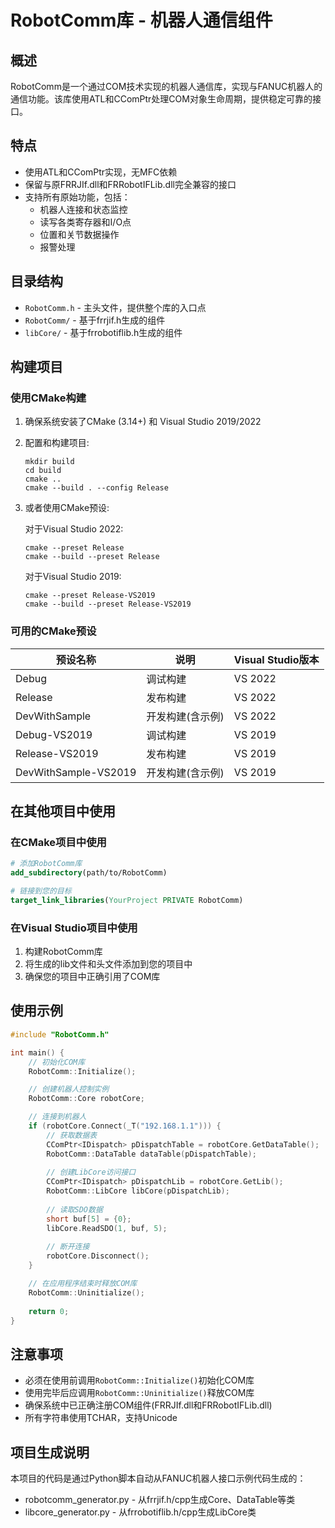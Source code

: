 # RobotComm库 - 机器人通信组件

## 概述

RobotComm是一个通过COM技术实现的机器人通信库，实现与FANUC机器人的通信功能。该库使用ATL和CComPtr处理COM对象生命周期，提供稳定可靠的接口。

## 特点

- 使用ATL和CComPtr实现，无MFC依赖
- 保留与原FRRJIf.dll和FRRobotIFLib.dll完全兼容的接口
- 支持所有原始功能，包括：
  - 机器人连接和状态监控
  - 读写各类寄存器和I/O点
  - 位置和关节数据操作
  - 报警处理

## 目录结构

- `RobotComm.h` - 主头文件，提供整个库的入口点
- `RobotComm/` - 基于frrjif.h生成的组件
- `libCore/` - 基于frrobotiflib.h生成的组件

## 构建项目

### 使用CMake构建

1. 确保系统安装了CMake (3.14+) 和 Visual Studio 2019/2022

2. 配置和构建项目:
   ```
   mkdir build
   cd build
   cmake ..
   cmake --build . --config Release
   ```

3. 或者使用CMake预设:

   对于Visual Studio 2022:
   ```
   cmake --preset Release
   cmake --build --preset Release
   ```

   对于Visual Studio 2019:
   ```
   cmake --preset Release-VS2019
   cmake --build --preset Release-VS2019
   ```

### 可用的CMake预设

| 预设名称 | 说明 | Visual Studio版本 |
|---------|------|-----------------|
| Debug | 调试构建 | VS 2022 |
| Release | 发布构建 | VS 2022 |
| DevWithSample | 开发构建(含示例) | VS 2022 |
| Debug-VS2019 | 调试构建 | VS 2019 |
| Release-VS2019 | 发布构建 | VS 2019 |
| DevWithSample-VS2019 | 开发构建(含示例) | VS 2019 |

## 在其他项目中使用

### 在CMake项目中使用

```cmake
# 添加RobotComm库
add_subdirectory(path/to/RobotComm)

# 链接到您的目标
target_link_libraries(YourProject PRIVATE RobotComm)
```

### 在Visual Studio项目中使用

1. 构建RobotComm库
2. 将生成的lib文件和头文件添加到您的项目中
3. 确保您的项目中正确引用了COM库

## 使用示例

```cpp
#include "RobotComm.h"

int main() {
    // 初始化COM库
    RobotComm::Initialize();

    // 创建机器人控制实例
    RobotComm::Core robotCore;

    // 连接到机器人
    if (robotCore.Connect(_T("192.168.1.1"))) {
        // 获取数据表
        CComPtr<IDispatch> pDispatchTable = robotCore.GetDataTable();
        RobotComm::DataTable dataTable(pDispatchTable);
        
        // 创建LibCore访问接口
        CComPtr<IDispatch> pDispatchLib = robotCore.GetLib();
        RobotComm::LibCore libCore(pDispatchLib);
        
        // 读取SDO数据
        short buf[5] = {0};
        libCore.ReadSDO(1, buf, 5);
        
        // 断开连接
        robotCore.Disconnect();
    }

    // 在应用程序结束时释放COM库
    RobotComm::Uninitialize();
    
    return 0;
}
```

## 注意事项

- 必须在使用前调用`RobotComm::Initialize()`初始化COM库
- 使用完毕后应调用`RobotComm::Uninitialize()`释放COM库
- 确保系统中已正确注册COM组件(FRRJIf.dll和FRRobotIFLib.dll)
- 所有字符串使用TCHAR，支持Unicode

## 项目生成说明

本项目的代码是通过Python脚本自动从FANUC机器人接口示例代码生成的：

- robotcomm_generator.py - 从frrjif.h/cpp生成Core、DataTable等类
- libcore_generator.py - 从frrobotiflib.h/cpp生成LibCore类 